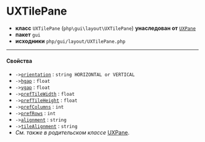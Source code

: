 # UXTilePane

- **класс** `UXTilePane` (`php\gui\layout\UXTilePane`) **унаследован от** [`UXPane`](https://github.com/VenityStudio/android/tree/master/jphp-android-ext/api-docs/classes/php/gui/layout/UXPane.ru.md)
- **пакет** `gui`
- **исходники** `php/gui/layout/UXTilePane.php`

---

#### Свойства

- `->`[`orientation`](#prop-orientation) : `string HORIZONTAL or VERTICAL`
- `->`[`hgap`](#prop-hgap) : `float`
- `->`[`vgap`](#prop-vgap) : `float`
- `->`[`prefTileWidth`](#prop-preftilewidth) : `float`
- `->`[`prefTileHeight`](#prop-preftileheight) : `float`
- `->`[`prefColumns`](#prop-prefcolumns) : `int`
- `->`[`prefRows`](#prop-prefrows) : `int`
- `->`[`alignment`](#prop-alignment) : `string`
- `->`[`tileAlignment`](#prop-tilealignment) : `string`
- *См. также в родительском классе* [UXPane](https://github.com/VenityStudio/android/tree/master/jphp-android-ext/api-docs/classes/php/gui/layout/UXPane.ru.md).